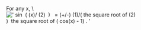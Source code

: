 For any x, \\
![' sin  ( (x)/ (2)  )   = (+/-) (1)/( the square root of (2)
)  the square root of ( cos(x) - 1) . '](../dictionary/equation_images/3777.1..png)
